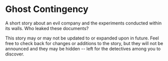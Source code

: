 # Ghost Contingency
A short story about an evil company and the experiments conducted within its walls. 
Who leaked these documents?

This story may or may not be updated to or expanded upon in future.
Feel free to check back for changes or additions to the story, but they will not be announced and they may be hidden -- left for the detectives among you to discover.
